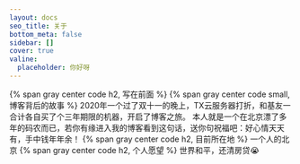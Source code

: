 ```yaml
---
layout: docs
seo_title: 关于
bottom_meta: false
sidebar: []
cover: true
valine:
  placeholder: 你好呀
---
```

{% span gray center code h2, 写在前面 %}
{% span gray center code small, 博客背后的故事 %}
2020年一个过了双十一的晚上，TX云服务器打折，和基友一合计各自买了个三年期限的机器，开启了博客之旅。
本人就是一个在北京漂了多年的码农而已，若你有缘进入我的博客看到这句话，送你句祝福吧：好心情天天有，手中钱年年余！
{% span gray center code h2, 目前所在地 %}
一个人的北京
{% span gray center code h2, 个人愿望 %}
世界和平，还清房贷😭